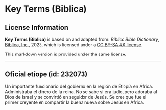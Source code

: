 # Key Terms (Biblica)

## License Information

**Key Terms (Biblica)** is based on and adapted from: _Biblica Bible Dictionary_, [Biblica, Inc.](https://www.biblica.com/), 2023, which is licensed under a [CC BY-SA 4.0 license](https://creativecommons.org/licenses/by-sa/4.0/legalcode.en).

This markdown version is provided under the same license.



--------------------------------

## Oficial etíope (id: 232073)

Un importante funcionario del gobierno en la región de Etiopía en África. Administraba el dinero de la reina. No se sabe si era judío, pero adoraba al Dios de Israel y se convirtió en seguidor de Jesús. Se cree que fue el primer creyente en compartir la buena nueva sobre Jesús en África.


